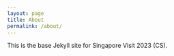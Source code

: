 ```yaml
---
layout: page
title: About
permalink: /about/
---
```


This is the base Jekyll site for Singapore Visit 2023 (CS). 
